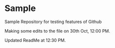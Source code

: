 # Sample
Sample Repository for testing features of Github

Making some edits to the file on 30th Oct, 12:00 PM.


Updated ReadMe at 12:30 PM.